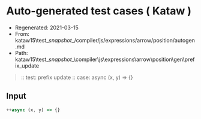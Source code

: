 # Auto-generated test cases ( Kataw )
- Regenerated: 2021-03-15
- From: kataw15\test\__snapshot__/compiler/js/expressions/arrow/position/autogen.md
- Path: kataw15\test\__snapshot__\compiler\js\expressions\arrow\position\gen\prefix_update
> :: test: prefix update
> :: case: async (x, y) => {}
## Input

`````js
++async (x, y) => {}
`````
